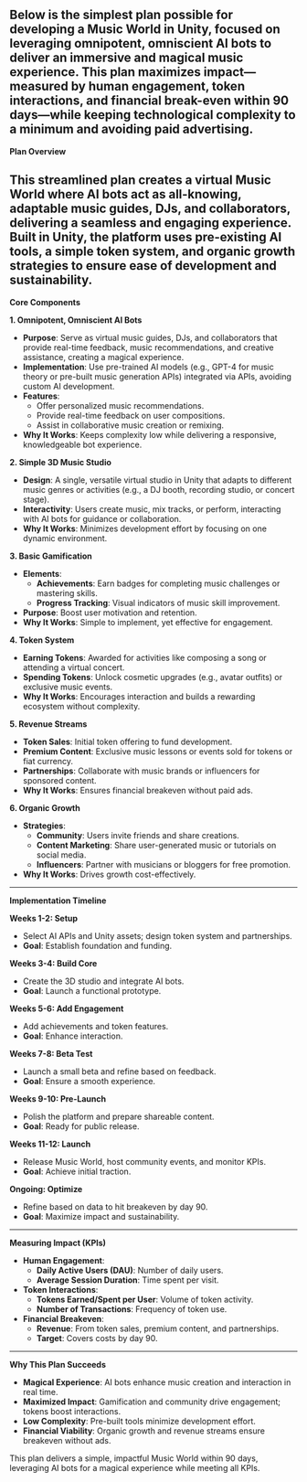 Below is the simplest plan possible for developing a Music World in Unity, focused on leveraging omnipotent, omniscient AI bots to deliver an immersive and magical music experience. This plan maximizes impact—measured by human engagement, token interactions, and financial break-even within 90 days—while keeping technological complexity to a minimum and avoiding paid advertising.  
---

**Plan Overview**

This streamlined plan creates a virtual Music World where AI bots act as all-knowing, adaptable music guides, DJs, and collaborators, delivering a seamless and engaging experience. Built in Unity, the platform uses pre-existing AI tools, a simple token system, and organic growth strategies to ensure ease of development and sustainability.  
---

**Core Components**

**1\. Omnipotent, Omniscient AI Bots**

* **Purpose**: Serve as virtual music guides, DJs, and collaborators that provide real-time feedback, music recommendations, and creative assistance, creating a magical experience.  
* **Implementation**: Use pre-trained AI models (e.g., GPT-4 for music theory or pre-built music generation APIs) integrated via APIs, avoiding custom AI development.  
* **Features**:  
  * Offer personalized music recommendations.  
  * Provide real-time feedback on user compositions.  
  * Assist in collaborative music creation or remixing.  
* **Why It Works**: Keeps complexity low while delivering a responsive, knowledgeable bot experience.

**2\. Simple 3D Music Studio**

* **Design**: A single, versatile virtual studio in Unity that adapts to different music genres or activities (e.g., a DJ booth, recording studio, or concert stage).  
* **Interactivity**: Users create music, mix tracks, or perform, interacting with AI bots for guidance or collaboration.  
* **Why It Works**: Minimizes development effort by focusing on one dynamic environment.

**3\. Basic Gamification**

* **Elements**:  
  * **Achievements**: Earn badges for completing music challenges or mastering skills.  
  * **Progress Tracking**: Visual indicators of music skill improvement.  
* **Purpose**: Boost user motivation and retention.  
* **Why It Works**: Simple to implement, yet effective for engagement.

**4\. Token System**

* **Earning Tokens**: Awarded for activities like composing a song or attending a virtual concert.  
* **Spending Tokens**: Unlock cosmetic upgrades (e.g., avatar outfits) or exclusive music events.  
* **Why It Works**: Encourages interaction and builds a rewarding ecosystem without complexity.

**5\. Revenue Streams**

* **Token Sales**: Initial token offering to fund development.  
* **Premium Content**: Exclusive music lessons or events sold for tokens or fiat currency.  
* **Partnerships**: Collaborate with music brands or influencers for sponsored content.  
* **Why It Works**: Ensures financial breakeven without paid ads.

**6\. Organic Growth**

* **Strategies**:  
  * **Community**: Users invite friends and share creations.  
  * **Content Marketing**: Share user-generated music or tutorials on social media.  
  * **Influencers**: Partner with musicians or bloggers for free promotion.  
* **Why It Works**: Drives growth cost-effectively.

---

**Implementation Timeline**

**Weeks 1-2: Setup**

* Select AI APIs and Unity assets; design token system and partnerships.  
* **Goal**: Establish foundation and funding.

**Weeks 3-4: Build Core**

* Create the 3D studio and integrate AI bots.  
* **Goal**: Launch a functional prototype.

**Weeks 5-6: Add Engagement**

* Add achievements and token features.  
* **Goal**: Enhance interaction.

**Weeks 7-8: Beta Test**

* Launch a small beta and refine based on feedback.  
* **Goal**: Ensure a smooth experience.

**Weeks 9-10: Pre-Launch**

* Polish the platform and prepare shareable content.  
* **Goal**: Ready for public release.

**Weeks 11-12: Launch**

* Release Music World, host community events, and monitor KPIs.  
* **Goal**: Achieve initial traction.

**Ongoing: Optimize**

* Refine based on data to hit breakeven by day 90\.  
* **Goal**: Maximize impact and sustainability.

---

**Measuring Impact (KPIs)**

* **Human Engagement**:  
  * **Daily Active Users (DAU)**: Number of daily users.  
  * **Average Session Duration**: Time spent per visit.  
* **Token Interactions**:  
  * **Tokens Earned/Spent per User**: Volume of token activity.  
  * **Number of Transactions**: Frequency of token use.  
* **Financial Breakeven**:  
  * **Revenue**: From token sales, premium content, and partnerships.  
  * **Target**: Covers costs by day 90\.

---

**Why This Plan Succeeds**

* **Magical Experience**: AI bots enhance music creation and interaction in real time.  
* **Maximized Impact**: Gamification and community drive engagement; tokens boost interactions.  
* **Low Complexity**: Pre-built tools minimize development effort.  
* **Financial Viability**: Organic growth and revenue streams ensure breakeven without ads.

This plan delivers a simple, impactful Music World within 90 days, leveraging AI bots for a magical experience while meeting all KPIs.  
